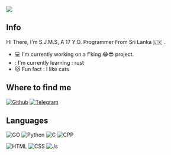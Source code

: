 <img src="https://unsplash.com/photos/dYEuFB8KQJk">

## Info

Hi There, I'm S.J.M.S, A 17 Y.O. Programmer From Sri Lanka 🇱🇰 .

- :computer: I'm currently working on a f'king 😂😎 project.
- : I'm currently learning : rust 
- :cat: Fun fact : I like cats

## Where to find me

[![Github](https://img.shields.io/badge/-Github-181717?style=for-the-badge&logo=Github&logoColor=white)](https://github.com/mearnin)
[![Telegram](https://img.shields.io/badge/Telegram-2CA5E0?style=for-the-badge&logo=telegram&logoColor=white)](https://t.me/nowordsbutsticker)


## Languages

![GO](https://img.shields.io/badge/go-%2300ADD8.svg?style=for-the-badge&logo=go&logoColor=white)
![Python](https://img.shields.io/badge/Python-3776AB?style=for-the-badge&logo=python&logoColor=white)
![C](https://img.shields.io/badge/C-00599C?style=for-the-badge&logo=c&logoColor=white)
![CPP](https://img.shields.io/badge/C%2B%2B-00599C?style=for-the-badge&logo=c%2B%2B&logoColor=white)

![HTML](https://img.shields.io/badge/HTML5-E34F26?style=for-the-badge&logo=html5&logoColor=white)
![CSS](https://img.shields.io/badge/CSS3-1572B6?style=for-the-badge&logo=css3&logoColor=white)
![Js](https://img.shields.io/badge/JavaScript-323330?style=for-the-badge&logo=javascript&logoColor=F7DF1E)

